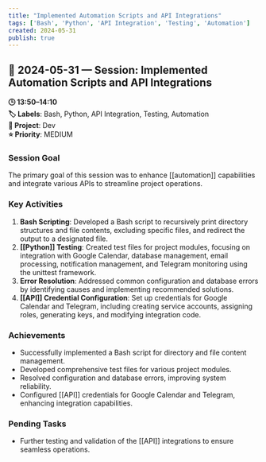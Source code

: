 ```yaml
---
title: "Implemented Automation Scripts and API Integrations"
tags: ['Bash', 'Python', 'API Integration', 'Testing', 'Automation']
created: 2024-05-31
publish: true
---
```


## 📅 2024-05-31 — Session: Implemented Automation Scripts and API Integrations

**🕒 13:50–14:10**  
**🏷️ Labels**: Bash, Python, API Integration, Testing, Automation  
**📂 Project**: Dev  
**⭐ Priority**: MEDIUM  


### Session Goal
The primary goal of this session was to enhance [[automation]] capabilities and integrate various APIs to streamline project operations.

### Key Activities
1. **Bash Scripting**: Developed a Bash script to recursively print directory structures and file contents, excluding specific files, and redirect the output to a designated file.
2. **[[Python]] Testing**: Created test files for project modules, focusing on integration with Google Calendar, database management, email processing, notification management, and Telegram monitoring using the unittest framework.
3. **Error Resolution**: Addressed common configuration and database errors by identifying causes and implementing recommended solutions.
4. **[[API]] Credential Configuration**: Set up credentials for Google Calendar and Telegram, including creating service accounts, assigning roles, generating keys, and modifying integration code.

### Achievements
- Successfully implemented a Bash script for directory and file content management.
- Developed comprehensive test files for various project modules.
- Resolved configuration and database errors, improving system reliability.
- Configured [[API]] credentials for Google Calendar and Telegram, enhancing integration capabilities.

### Pending Tasks
- Further testing and validation of the [[API]] integrations to ensure seamless operations.
